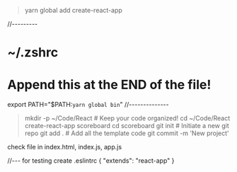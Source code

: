 > yarn global add create-react-app

//---------
# ~/.zshrc
# Append this at the END of the file!
export PATH="$PATH:`yarn global bin`"
//--------------

> mkdir -p ~/Code/React           # Keep your code organized!
> cd ~/Code/React
> create-react-app scoreboard
> cd scoreboard
> git init                        # Initiate a new git repo
> git add .                       # Add all the template code
> git commit -m 'New project'

check file in index.html, index.js, app.js


//--- for testing
create .eslintrc
{
  "extends": "react-app"
}
